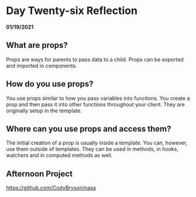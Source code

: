 # Day Twenty-six Reflection
__01/19/2021__

## What are props?

Props are ways for parents to pass data to a child. Props can be exported and imported in components. 
## How do you use props?

You use props similar to how you pass variables into functions. You create a prop and then pass it into other functions throughout your client. They are originally setup in the template.

## Where can you use props and access them?

The initial creation of a prop is usually inside a template. You can, however, use them outside of templates. They can be used in methods, in hooks, watchers and in computed methods as well. 

## Afternoon Project

https://github.com/CodyBryson/nasa